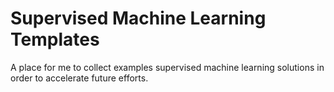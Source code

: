 # Supervised Machine Learning Templates
A place for me to collect examples supervised machine learning solutions in order to accelerate future efforts. 





